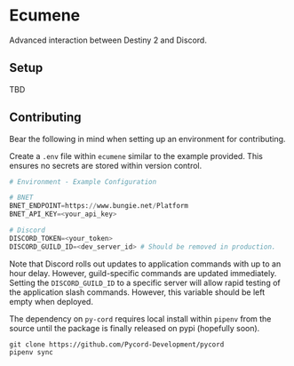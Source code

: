 # Ecumene
Advanced interaction between Destiny 2 and Discord.

## Setup
TBD

## Contributing
Bear the following in mind when setting up an environment for contributing.

Create a `.env` file within `ecumene` similar to the example provided. This ensures no secrets are stored within version control.

```python
# Environment - Example Configuration

# BNET
BNET_ENDPOINT=https://www.bungie.net/Platform
BNET_API_KEY=<your_api_key>

# Discord
DISCORD_TOKEN=<your_token>
DISCORD_GUILD_ID=<dev_server_id> # Should be removed in production.
```
Note that Discord rolls out updates to application commands with up to an hour delay. However, guild-specific commands are updated immediately. Setting the `DISCORD_GUILD_ID` to a specific server will allow rapid testing of the application slash commands. However, this variable should be left empty when deployed.

The dependency on `py-cord` requires local install within `pipenv` from the source until the package is finally released on pypi (hopefully soon).

```
git clone https://github.com/Pycord-Development/pycord
pipenv sync
```
